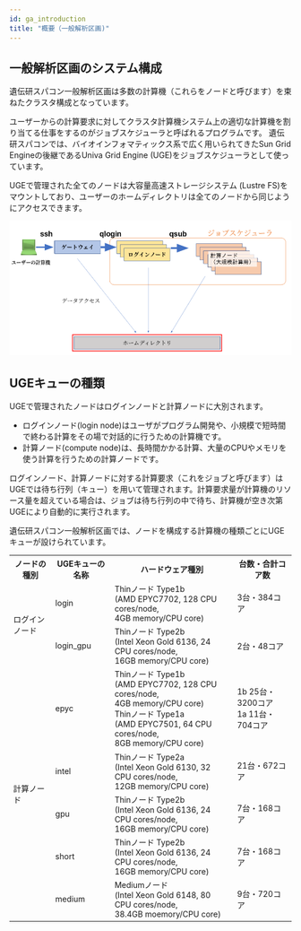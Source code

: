 ```yaml
---
id: ga_introduction
title: "概要（一般解析区画)"
---
```



## 一般解析区画のシステム構成

遺伝研スパコン一般解析区画は多数の計算機（これらをノードと呼びます）を束ねたクラスタ構成となっています。

ユーザーからの計算要求に対してクラスタ計算機システム上の適切な計算機を割り当てる仕事をするのがジョブスケジューラと呼ばれるプログラムです。
遺伝研スパコンでは、バイオインフォマティックス系で広く用いられてきたSun Grid Engineの後継であるUniva Grid Engine (UGE)をジョブスケジューラとして使っています。

UGEで管理された全てのノードは大容量高速ストレージシステム (Lustre FS)をマウントしており、ユーザーのホームディレクトリは全てのノードから同じようにアクセスできます。


![](GA_division.png)


## UGEキューの種類

UGEで管理されたノードはログインノードと計算ノードに大別されます。

- ログインノード(login node)はユーザがプログラム開発や、小規模で短時間で終わる計算をその場で対話的に行うための計算機です。
- 計算ノード(compute node)は、長時間かかる計算、大量のCPUやメモリを使う計算を行うための計算ノードです。

ログインノード、計算ノードに対する計算要求（これをジョブと呼びます）はUGEでは待ち行列（キュー）を用いて管理されます。計算要求量が計算機のリソース量を超えている場合は、ジョブは待ち行列の中で待ち、計算機が空き次第UGEにより自動的に実行されます。


遺伝研スパコン一般解析区画では、ノードを構成する計算機の種類ごとにUGEキューが設けられています。

<table>
<tr>
  <th>ノードの種別</th>
  <th>UGEキューの名称</th>
  <th>ハードウェア種別</th>
  <th>台数・合計コア数</th>
</tr>
<tr>
  <td rowspan="2">ログインノード</td>
  <td>login</td>
  <td>Thinノード Type1b<br />
  (AMD EPYC7702, 128 CPU cores/node,<br />
  4GB memory/CPU core)
  </td>
  <td>3台・384コア</td>
</tr>
<tr>

  <td>login_gpu</td>
   <td>Thinノード Type2b <br />
   (Intel Xeon Gold 6136, 24 CPU cores/node, <br />
   16GB memory/CPU core)
   </td>
  <td>2台・48コア</td>
</tr>

<tr>
  <td rowspan="5">計算ノード</td>
  <td>epyc</td>
    <td>Thinノード Type1b<br />
  (AMD EPYC7702, 128 CPU cores/node, <br />
  4GB memory/CPU core)<br />
    Thinノード Type1a<br />
  (AMD EPYC7501, 64 CPU cores/node, <br />
  8GB memory/CPU core)<br />
  </td>
  <td>1b 25台・3200コア<br />1a 11台・704コア</td>

</tr>
<tr>
  <td>intel</td>
  <td>Thinノード Type2a <br />
  (Intel Xeon Gold 6130, 32 CPU cores/node, <br />
  12GB memory/CPU core)
  </td>
  <td>21台・672コア</td>
</tr>
<tr>
  <td>gpu</td>
     <td>Thinノード Type2b <br />
   (Intel Xeon Gold 6136, 24 CPU cores/node, <br />
   16GB memory/CPU core)
   </td>
  <td>7台・168コア</td>
</tr>
<tr>
  <td>short</td>
     <td>Thinノード Type2b <br />
   (Intel Xeon Gold 6136, 24 CPU cores/node, <br />
   16GB memory/CPU core)
   </td>
  <td>7台・168コア</td>
</tr>
<tr>
  <td>medium</td>
  <td>Mediumノード <br />
  (Intel Xeon Gold 6148, 80 CPU cores/node, <br />
  38.4GB moemory/CPU core)
  </td>
  <td>9台・720コア</td>
</tr>

</table>







